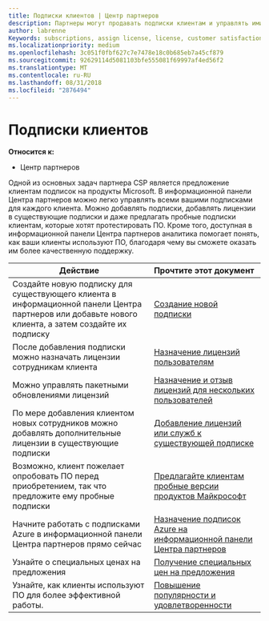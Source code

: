 ```yaml
---
title: Подписки клиентов | Центр партнеров
description: Партнеры могут продавать подписки клиентам и управлять ими в Центре партнеров.
author: labrenne
Keywords: subscriptions, assign license, license, customer satisfaction, Azure subscriptions
ms.localizationpriority: medium
ms.openlocfilehash: 3c051f0fbf627c7e7478e18c0b685eb7a45cf879
ms.sourcegitcommit: 92629114d5081103bfe555081f69997af4ed56f2
ms.translationtype: MT
ms.contentlocale: ru-RU
ms.lasthandoff: 08/31/2018
ms.locfileid: "2876494"
---
```

# <a name="customer-subscriptions"></a>Подписки клиентов

**Относится к:**

-  Центр партнеров

Одной из основных задач партнера CSP является предложение клиентам подписок на продукты Microsoft. В информационной панели Центра партнеров можно легко управлять всеми вашими подписками для каждого клиента. Можно добавлять подписки, добавлять лицензии в существующие подписки и даже предлагать пробные подписки клиентам, которые хотят протестировать ПО. Кроме того, доступная в информационной панели Центра партнеров аналитика помогает понять, как ваши клиенты используют ПО, благодаря чему вы сможете оказать им более качественную поддержку.

|**Действие**   |**Прочтите этот документ**   |
|----------------------|:----------------------|
|Создайте новую подписку для существующего клиента в информационной панели Центра партнеров или добавьте нового клиента, а затем создайте их подписку|[Создание новой подписки](create-a-new-subscription.md)|
|После добавления подписки можно назначать лицензии сотрудникам клиента  |[Назначение лицензий пользователям](assign-licenses-to-users.md)|
|Можно управлять пакетными обновлениями лицензий   |[Назначение и отзыв лицензий для нескольких пользователей](bulk-license-provisioning-for-multiple-users.md)|
|По мере добавления клиентом новых сотрудников можно добавлять дополнительные лицензии в существующие подписки   |[Добавление лицензий или служб к существующей подписке](add-licenses-or-services-to-an-existing-subscription.md)|
|Возможно, клиент пожелает опробовать ПО перед приобретением, так что предложите ему пробные подписки    |[Предлагайте клиентам пробные версии продуктов Майкрософт](offer-your-customers-trials-of-microsoft-products.md)|
|Начните работать с подписками Azure в информационной панели Центра партнеров прямо сейчас   |[Назначение подписок Azure на информационной панели Центра партнеров](assign-azure-subscriptions.md)|
|Узнайте о специальных ценах на предложения   |[Получение специальных цен на предложения](get-special-pricing-for-offers.md)|
|Узнайте, как клиенты используют ПО для более эффективной работы.   | [Повышение популярности и удовлетворенности](increasing-adoption-and-satisfaction.md)   | 

































 

 



